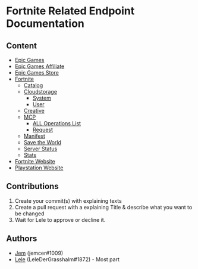 # Fortnite Related Endpoint Documentation

## Content

- [Epic Games](/EpicGames)
- [Epic Games Affiliate](/EpicGamesAffiliate)
- [Epic Games Store](/EpicGamesStore)
- [Fortnite](/Fortnite)
  - [Catalog](/Fortnite/Catalog)
  - [Cloudstorage](/Fortnite/Cloudstorage)
    - [System](/Fortnite/Cloudstorage/System)
    - [User](/Fortnite/Cloudstorage/User)
  - [Creative](/Fortnite/Creative)
  - [MCP](/Fortnite/MCP)
    - [ALL Operations List](/Fortnite/MCP/operations)
    - [Request](/Fortnite/MCP/README.md)
  - [Manifest](/Fortnite/Manifest)
  - [Save the World](/Fortnite/SaveTheWorld)
  - [Server Status](/Fortnite/ServerStatus)
  - [Stats](/Fortnite/Stats)
- [Fortnite Website](/FortniteWebsite)
- [Playstation Website](/PlaystationStore)

## Contributions

1. Create your commit(s) with explaining texts
2. Create a pull request with a explaining Title & describe what you want to be changed
3. Wait for Lele to approve or decline it.

## Authors

- [Jem](https://twitter.com/jemfleaks) (jemcer#1009)
- [Lele](https://twitter.com/RealGrasshalm2) (LeleDerGrasshalm#1872) - Most part
